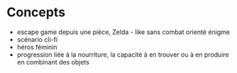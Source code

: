 # Concepts
- escape game depuis une pièce, Zelda - like sans combat orienté énigme
- scénario cli-fi
- héros féminin
- progression liée à la nourriture, la capacité à en trouver ou à en produire en combinant des objets
